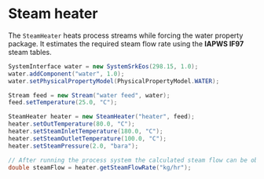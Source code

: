 # Steam heater

The `SteamHeater` heats process streams while forcing the water property package. It estimates the required steam flow rate using the **IAPWS IF97** steam tables.

```java
SystemInterface water = new SystemSrkEos(298.15, 1.0);
water.addComponent("water", 1.0);
water.setPhysicalPropertyModel(PhysicalPropertyModel.WATER);

Stream feed = new Stream("water feed", water);
feed.setTemperature(25.0, "C");

SteamHeater heater = new SteamHeater("heater", feed);
heater.setOutTemperature(80.0, "C");
heater.setSteamInletTemperature(180.0, "C");
heater.setSteamOutletTemperature(100.0, "C");
heater.setSteamPressure(2.0, "bara");

// After running the process system the calculated steam flow can be obtained
double steamFlow = heater.getSteamFlowRate("kg/hr");
```
